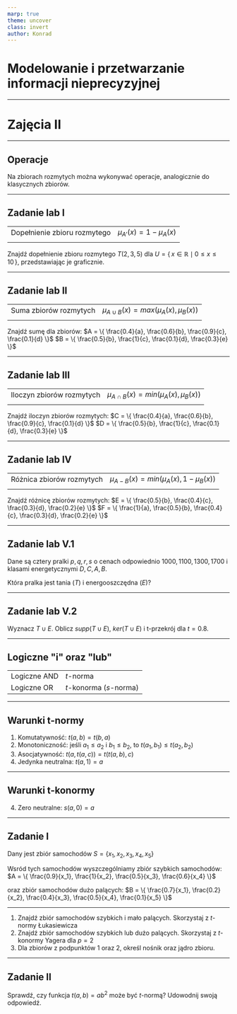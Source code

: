 ```yaml
---
marp: true
theme: uncover
class: invert
author: Konrad
---
```


# Modelowanie i przetwarzanie informacji nieprecyzyjnej

---

# Zajęcia II

---

## Operacje

Na zbiorach rozmytych można wykonywać operacje, analogicznie do klasycznych zbiorów.

---

## Zadanie lab I

|                              |                           |
| ---------------------------- | ------------------------- |
| Dopełnienie zbioru rozmytego | $µ_{A'} (x) = 1 − µ_A(x)$ |
|                              |                           |

Znajdź dopełnienie zbioru rozmytego $T(2,3,5)$ dla $U = \{\, x \in \mathbb{R} \mid 0 \leq x \leq 10 \,\}$, przedstawiając je graficznie.

---

## Zadanie lab II

|                        |                                         |
| ---------------------- | --------------------------------------- |
| Suma zbiorów rozmytych | $µ_{A\cup B} (x) = max(µ_A(x), µ_B(x))$ |
|                        |                                         |

Znajdź sumę dla zbiorów:
$A = \{ \frac{0.4}{a}, \frac{0.6}{b}, \frac{0.9}{c}, \frac{0.1}{d} \}$
$B = \{ \frac{0.5}{b}, \frac{1}{c}, \frac{0.1}{d}, \frac{0.3}{e} \}$

---

## Zadanie lab III

|                           |                                         |
| ------------------------- | --------------------------------------- |
| Iloczyn zbiorów rozmytych | $µ_{A\cap B} (x) = min(µ_A(x), µ_B(x))$ |
|                           |                                         |

Znajdź iloczyn zbiorów rozmytych:
$C = \{ \frac{0.4}{a}, \frac{0.6}{b}, \frac{0.9}{c}, \frac{0.1}{d} \}$
$D = \{ \frac{0.5}{b}, \frac{1}{c}, \frac{0.1}{d}, \frac{0.3}{e} \}$

---

## Zadanie lab IV

|                           |                                         |
| ------------------------- | --------------------------------------- |
| Różnica zbiorów rozmytych | $µ_{A-B} (x) = min(µ_A(x), 1 - µ_B(x))$ |
|                           |                                         |

Znajdź różnicę zbiorów rozmytych:
$E = \{ \frac{0.5}{b}, \frac{0.4}{c}, \frac{0.3}{d}, \frac{0.2}{e} \}$
$F = \{ \frac{1}{a}, \frac{0.5}{b}, \frac{0.4}{c}, \frac{0.3}{d}, \frac{0.2}{e} \}$

---

## Zadanie lab V.1

Dane są cztery pralki $p,q,r,s$ o cenach odpowiednio $1000, 1100, 1300, 1700$ i klasami energetycznymi $D, C, A, B$.

Która pralka jest tania ($T$) i energooszczędna ($E$)?

---

## Zadanie lab V.2

Wyznacz $T \cup E$. Oblicz $supp(T \cup E)$, $ker(T \cup E)$ i t-przekrój dla $t=0.8$.

---

## Logiczne "i" oraz "lub"

|              |                         |
| ------------ | ----------------------- |
| Logiczne AND | $t$-norma               |
| Logiczne OR  | $t$-konorma ($s$-norma) |

---

## Warunki t-normy

1. Komutatywność:
   $t(a,b) = t(b,a)$
2. Monotoniczność:
   jeśli $a_1 ≤ a_2$ i $b_1 ≤ b_2$, to $t(a_1, b_1) ≤ t(a_2,b_2)$
3. Asocjatywność:
   $t(a, t(a,c)) = t(t(a,b),c)$
4. Jedynka neutralna:
   $t(a,1) = a$

---

## Warunki t-konormy

4. Zero neutralne:
   $s(a,0) = a$

---

## Zadanie I

Dany jest zbiór samochodów $S = \{ x_1, x_2, x_3, x_4, x_5 \}$

Wsród tych samochodów wyszczególniamy zbiór szybkich samochodów:
$A = \{ \frac{0.9}{x_1}, \frac{1}{x_2}, \frac{0.5}{x_3}, \frac{0.6}{x_4} \}$

oraz zbiór samochodów dużo palących:
$B = \{ \frac{0.7}{x_1}, \frac{0.2}{x_2}, \frac{0.4}{x_3}, \frac{0.5}{x_4}, \frac{0.1}{x_5} \}$

---

1. Znajdź zbiór samochodów szybkich i mało palących. Skorzystaj z $t$-normy Łukasiewicza
2. Znajdź zbiór samochodów szybkich lub dużo palących. Skorzystaj z $t$-konormy Yagera dla $p=2$
3. Dla zbiorów z podpunktów 1 oraz 2, określ nośnik oraz jądro zbioru.

---

## Zadanie II

Sprawdź, czy funkcja $t(a,b) = ab^2$ może być $t$-normą? Udowodnij swoją odpowiedź.
